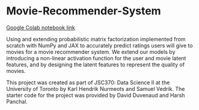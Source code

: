 # Movie-Recommender-System
[Google Colab notebook link](https://colab.research.google.com/drive/1yVp35Y_lMRupUNOWS8A0dupLg6Cd72q2?usp=sharing)

Using and extending probabilistic matrix factorization implemented from scratch with NumPy and JAX to accurately predict ratings users will give to movies for a movie recommender system. We extend our models by introducing a non-linear activation function for the user and movie latent features, and by designing the latent features to represent the quality of movies.

This project was created as part of JSC370: Data Science II at the University of Toronto by Karl Hendrik Nurmeots and Samuel Vedrik. The starter code for the project was provided by David Duvenaud and Harsh Panchal.
